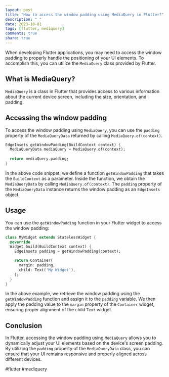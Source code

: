 ```yaml
---
layout: post
title: "How to access the window padding using MediaQuery in Flutter?"
description: " "
date: 2023-10-01
tags: [flutter, mediquery]
comments: true
share: true
---
```


When developing Flutter applications, you may need to access the window padding to properly handle the positioning of your UI elements. To accomplish this, you can utilize the `MediaQuery` class provided by Flutter.

## What is MediaQuery?

`MediaQuery` is a class in Flutter that provides access to various information about the current device screen, including the size, orientation, and padding.

## Accessing the window padding

To access the window padding using `MediaQuery`, you can use the `padding` property of the `MediaQueryData` returned by calling `MediaQuery.of(context)`.

```dart
EdgeInsets getWindowPadding(BuildContext context) {
  MediaQueryData mediaQuery = MediaQuery.of(context);
  
  return mediaQuery.padding;
}
```

In the above code snippet, we define a function `getWindowPadding` that takes the `BuildContext` as a parameter. Inside the function, we obtain the `MediaQueryData` by calling `MediaQuery.of(context)`. The `padding` property of the `MediaQueryData` instance returns the window padding as an `EdgeInsets` object.

## Usage

You can use the `getWindowPadding` function in your Flutter widget to access the window padding:

```dart
class MyWidget extends StatelessWidget {
  @override
  Widget build(BuildContext context) {
    EdgeInsets padding = getWindowPadding(context);

    return Container(
      margin: padding,
      child: Text('My Widget'),
    );
  }
}
```

In the above example, we retrieve the window padding using the `getWindowPadding` function and assign it to the `padding` variable. We then apply the padding value to the `margin` property of the `Container` widget, ensuring proper alignment of the child `Text` widget.

## Conclusion

In Flutter, accessing the window padding using `MediaQuery` allows you to dynamically adjust your UI elements based on the device's screen padding. By utilizing the `padding` property of the `MediaQueryData` class, you can ensure that your UI remains responsive and properly aligned across different devices.

#flutter #mediquery